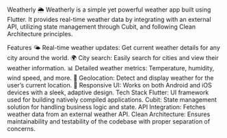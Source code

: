 Weatherly 🌦️
Weatherly is a simple yet powerful weather app built using Flutter. It provides real-time weather data by integrating with an external API, utilizing state management through Cubit, and following Clean Architecture principles.

Features
🌤️ Real-time weather updates: Get current weather details for any city around the world.
🌍 City search: Easily search for cities and view their weather information.
📊 Detailed weather metrics: Temperature, humidity, wind speed, and more.
🧭 Geolocation: Detect and display weather for the user’s current location.
📱 Responsive UI: Works on both Android and iOS devices with a sleek, adaptive design.
Tech Stack
Flutter: UI framework used for building natively compiled applications.
Cubit: State management solution for handling business logic and state.
API Integration: Fetches weather data from an external weather API.
Clean Architecture: Ensures maintainability and testability of the codebase with proper separation of concerns.
